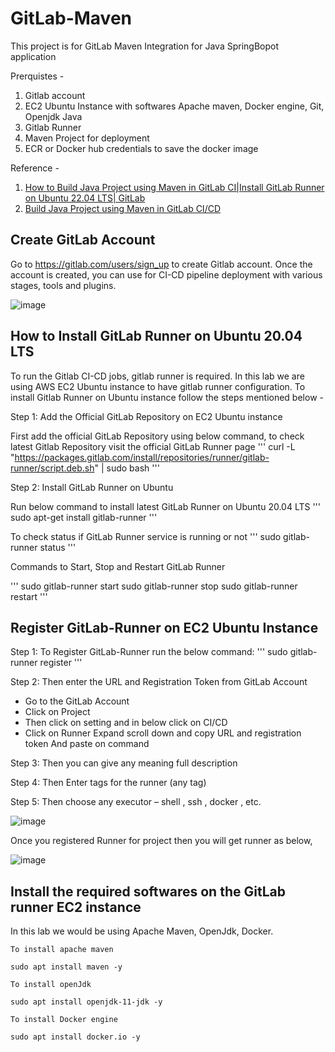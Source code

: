 # GitLab-Maven
This project is for GitLab Maven Integration for Java SpringBopot application

Prerquistes - 
1. Gitlab account
2. EC2 Ubuntu Instance with softwares Apache maven, Docker engine, Git, Openjdk Java
3. Gitlab Runner 
4. Maven Project for deployment
5. ECR or Docker hub credentials to save the docker image

Reference - 
1. [How to Build Java Project using Maven in GitLab CI|Install GitLab Runner on Ubuntu 22.04 LTS| GitLab](https://youtu.be/yz8Hlwvc3Ek?si=VuDN8tsUNViFe6Qh)
2. [Build Java Project using Maven in GitLab CI/CD](https://www.fosstechnix.com/build-java-project-using-maven-in-gitlab-ci-cd/)


## Create GitLab Account

Go to https://gitlab.com/users/sign_up to create Gitlab account. 
Once the account is created, you can use for CI-CD pipeline deployment with various stages, tools and plugins. 

![image](https://github.com/anand40090/GitLab-Maven/assets/32446706/511cab19-d3e2-4ba8-9ec7-3c8f07961820)

   
## How to Install GitLab Runner on Ubuntu 20.04 LTS

To run the Gitlab CI-CD jobs, gitlab runner is required. 
In this lab we are using AWS EC2 Ubuntu instance to have gitlab runner configuration. 
To install Gitlab Runner on Ubuntu instance follow the steps mentioned below - 

Step 1: Add the Official GitLab Repository on EC2 Ubuntu instance 

First add the official GitLab Repository using below command, to check latest Gitlab Repository visit the official GitLab Runner page
'''
curl -L "https://packages.gitlab.com/install/repositories/runner/gitlab-runner/script.deb.sh" | sudo bash
'''

Step 2: Install GitLab Runner on Ubuntu

Run below command to install latest GitLab Runner on Ubuntu 20.04 LTS
'''
sudo apt-get install gitlab-runner
'''

To check status if GitLab Runner service is running or not
'''
sudo gitlab-runner status
'''

Commands to Start, Stop and Restart GitLab Runner

'''
sudo gitlab-runner start
sudo gitlab-runner stop
sudo gitlab-runner restart
'''

## Register GitLab-Runner on EC2 Ubuntu Instance 

Step 1: To Register GitLab-Runner run the below command:
'''
sudo gitlab-runner register
'''

Step 2: Then enter the URL and Registration Token from GitLab Account

- Go to the GitLab Account
- Click on Project
- Then click on setting and in below click on CI/CD
- Click on Runner Expand  scroll down and copy URL and registration token And paste on command

Step 3: Then you can give any meaning full description

Step 4: Then Enter tags for the runner (any tag)

Step 5: Then choose any executor – shell , ssh , docker , etc.

![image](https://github.com/anand40090/GitLab-Maven/assets/32446706/5e5e2063-80e7-4833-94b7-99f481e24692)

Once you registered Runner for project then you will get runner as below,

![image](https://github.com/anand40090/GitLab-Maven/assets/32446706/c8f36501-1a92-4008-8d8f-41858278885e)

## Install the required softwares on the GitLab runner EC2 instance 

In this lab we would be using Apache Maven, OpenJdk, Docker. 

```
To install apache maven

sudo apt install maven -y

To install openJdk

sudo apt install openjdk-11-jdk -y

To install Docker engine

sudo apt install docker.io -y 
```
